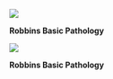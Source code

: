 ![](img%5CCongenital-Malformations-and-Perinatal-Brain-Injury0.png)

__Robbins Basic Pathology__

![](img%5CCongenital-Malformations-and-Perinatal-Brain-Injury1.png)

__Robbins Basic Pathology__

